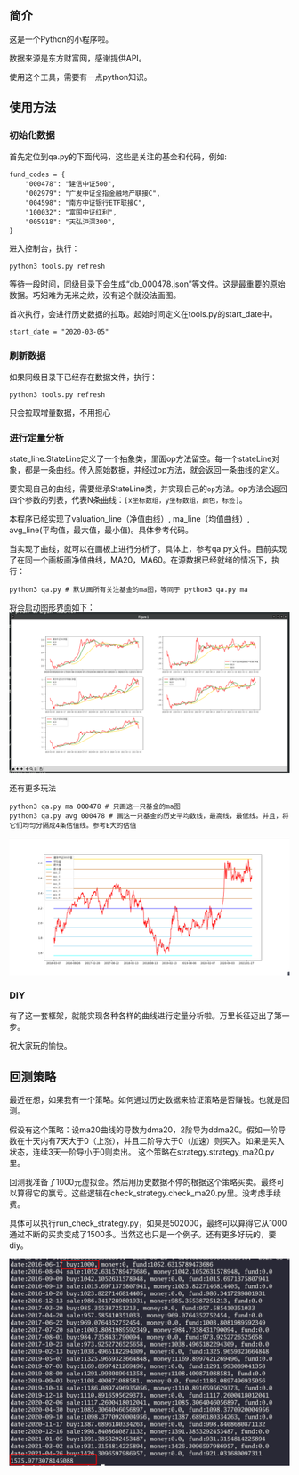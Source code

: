## 简介

这是一个Python的小程序啦。

数据来源是东方财富网，感谢提供API。

使用这个工具，需要有一点python知识。

## 使用方法

### 初始化数据

首先定位到qa.py的下面代码，这些是关注的基金和代码，例如:

```
fund_codes = {
    "000478": "建信中证500",
    "002979": "广发中证全指金融地产联接C",
    "004598": "南方中证银行ETF联接C",
    "100032": "富国中证红利",
    "005918": "天弘沪深300",
}
```

进入控制台，执行：

```
python3 tools.py refresh
```

等待一段时间，同级目录下会生成“db_000478.json”等文件。这是最重要的原始数据。巧妇难为无米之炊，没有这个就没法画图。

首次执行，会进行历史数据的拉取。起始时间定义在tools.py的start_date中。

```
start_date = "2020-03-05"
```

### 刷新数据

如果同级目录下已经存在数据文件，执行：

```
python3 tools.py refresh
```

只会拉取增量数据，不用担心

### 进行定量分析

state_line.StateLine定义了一个抽象类，里面op方法留空。每一个stateLine对象，都是一条曲线。传入原始数据，并经过op方法，就会返回一条曲线的定义。

要实现自己的曲线，需要继承StateLine类，并实现自己的`op`方法。op方法会返回四个参数的列表，代表N条曲线：`[x坐标数组，y坐标数组，颜色，标签]`。

本程序已经实现了valuation_line（净值曲线）, ma_line（均值曲线）, avg_line(平均值，最大值，最小值)。具体参考代码。

当实现了曲线，就可以在画板上进行分析了。具体上，参考qa.py文件。目前实现了在同一个画板画净值曲线，MA20，MA60。在源数据已经就绪的情况下，执行：

```
python3 qa.py # 默认画所有关注基金的ma图，等同于 python3 qa.py ma
```

将会启动图形界面如下：
![](./example.png)

还有更多玩法

```
python3 qa.py ma 000478 # 只画这一只基金的ma图
python3 qa.py avg 000478 # 画这一只基金的历史平均数线，最高线，最低线。并且，将它们均匀分隔成4条估值线。参考E大的估值
```

![](./avg_line.png)

### DIY

有了这一套框架，就能实现各种各样的曲线进行定量分析啦。万里长征迈出了第一步。

祝大家玩的愉快。

## 回测策略

最近在想，如果我有一个策略。如何通过历史数据来验证策略是否赚钱。也就是回测。

假设有这个策略：设ma20曲线的导数为dma20，2阶导为ddma20。假如一阶导数在十天内有7天大于0（上涨），并且二阶导大于0（加速）则买入。如果是买入状态，连续3天一阶导小于0则卖出。
这个策略在strategy.strategy_ma20.py里。

回测我准备了1000元虚拟金。然后用历史数据不停的根据这个策略买卖。最终可以算得它的赢亏。这些逻辑在check_strategy.check_ma20.py里。没考虑手续费。

具体可以执行run_check_strategy.py，如果是502000，最终可以算得它从1000通过不断的买卖变成了1500多。当然这也只是一个例子。还有更多好玩的，要diy。

![](./check_ma20.png)
